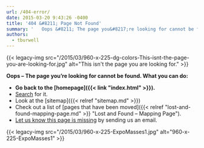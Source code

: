 ```yaml
---
url: /404-error/
date: 2015-03-20 9:43:26 -0400
title: '404 &#8211; Page Not Found'
summary: '   Oops &#8211; The page you&#8217;re looking for cannot be found. What you can do: Go back to the homepage. Search for it. Look at the sitemap Check out a list of pages that have been moved. Let us know this page is missing by'
authors:
  - tburwell
---
```


{{< legacy-img src="/2015/03/960-x-225-dg-colors-This-isnt-the-page-you-are-looking-for.jpg" alt="This isn't the page you are looking for." >}}

 

**Oops &#8211; The page you&#8217;re looking for cannot be found. What you can do:**

  * **Go back to the [homepage]({{< link "index.html" >}}).**
  * [Search](http://find.digitalgov.gov/search?affiliate=digitalgov) for it.
  * Look at the [sitemap]({{< relref "sitemap.md" >}})
  * Check out a list of [pages that have been moved]({{< relref "lost-and-found-mapping-page.md" >}} "Lost and Found – Mapping Page").
  * [Let us know this page is missing](mailto:digitalgov@gsa.gov) by sending us an email.

 

{{< legacy-img src="/2015/03/960-x-225-ExpoMasses1.jpg" alt="960-x-225-ExpoMasses1" >}}